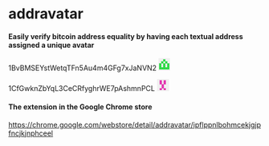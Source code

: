 # addravatar
#### Easily verify bitcoin address equality by having each textual address assigned a unique avatar

1BvBMSEYstWetqTFn5Au4m4GFg7xJaNVN2
![avatar](avatar1.png)

1CfGwknZbYqL3CeCRfyghrWE7pAshmnPCL
![avatar2](avatar2.png)


#### The extension in the Google Chrome store
https://chrome.google.com/webstore/detail/addravatar/ipflppnlbohmcekjgjpfncjkjnphceel
